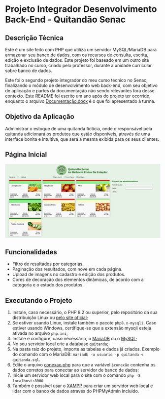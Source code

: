 # Projeto Integrador Desenvolvimento Back-End - Quitandão Senac

## Descrição Técnica
Este é um site feito com PHP que utiliza um servidor MySQL/MariaDB para armazenar seu banco de dados, com os recursos de consulta, escrita, edição e exclusão de dados. Este projeto foi baseado em um outro site trabalhado no curso, criado pelo professor, durante a unidade curricular sobre banco de dados.

Este foi o segundo projeto integrador do meu curso técnico no Senac, finalizando o módulo de desenvolvimento web back-end, com seu objetivo de aplicação e partes da documentação não sendo relevantes fora desse contexto. Este README foi escrito um ano após do projeto ter ocorrido, enquanto o arquivo [Documentação.docx](Documentação.docx) é o que foi apresentado à turma.

## Objetivo da Aplicação
Administrar o estoque de uma quitanda fictícia, onde o responsável pela quitanda adicionará os produtos que estão disponíveis, através de uma interface bonita e intuitiva, que será a mesma exibida para os seus clientes.

## Página Inicial
![](Layout/quitandaFinal.png)

## Funcionalidades
* Filtro de resultados por categorias.
* Paginação dos resultados, com nove em cada página.
* Upload de imagens no cadastro e edição dos produtos.
* Cores de decoração dos elementos dinâmicas, de acordo com a categoria e o estado dos produtos.

## Executando o Projeto 
1. Instale, caso necessário, o PHP 8.2 ou superior, pelo repositório da sua distribuição Linux ou [pelo site oficial](https://www.php.net/downloads.php);
2. Se estiver usando Linux, instale também o pacote ``php8.x-mysqli``. Caso estiver usando Windows, certifique-se que a extensão mysqli esteja ativada no arquivo ``php.ini``;
3. Instale e configure, caso necessário, o [MariaDB](https://mariadb.com/docs/server/mariadb-quickstart-guides/installing-mariadb-server-guide) ou o [MySQL](https://dev.mysql.com/downloads/);
4. No seu servidor local crie a database ``quitanda``;
5. Na pasta raiz do projeto, importe as tabelas e dados já criados. Exemplo do comando com o MariaDB: ``mariadb -u usuario -p quitanda < quitanda.sql``.
6. Edite o arquivo [conexao.php](conexao.php) para que a variável ``$conexão`` contenha os dados corretos para conectar ao servidor de banco de dados;
7. Inicie um servidor web local para o site com o comando ``php -S localhost:8000``
8.  Também é possível usar o [XAMPP](https://www.apachefriends.org/pt_br/index.html) para criar um servidor web local e lidar com o banco de dados através do PHPMyAdmin incluido.
